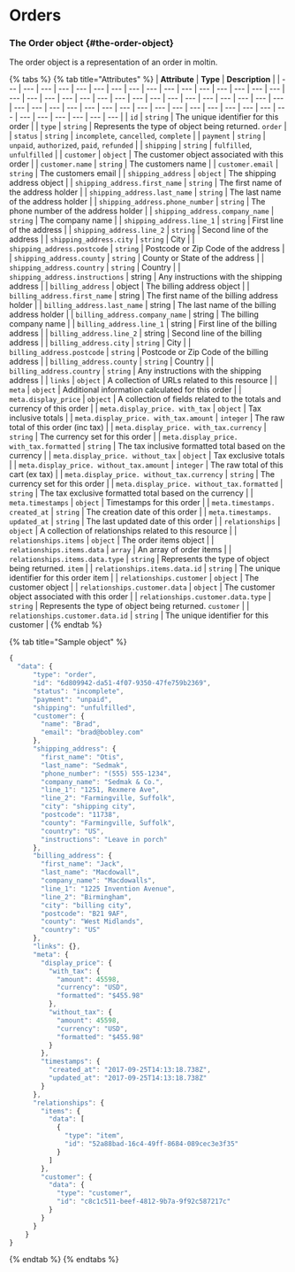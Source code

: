 # Orders

### The Order object {#the-order-object}

The order object is a representation of an order in moltin.

{% tabs %}
{% tab title="Attributes" %}
| **Attribute** | **Type** | **Description** |
| --- | --- | --- | --- | --- | --- | --- | --- | --- | --- | --- | --- | --- | --- | --- | --- | --- | --- | --- | --- | --- | --- | --- | --- | --- | --- | --- | --- | --- | --- | --- | --- | --- | --- | --- | --- | --- | --- | --- | --- | --- | --- | --- | --- | --- | --- | --- | --- | --- | --- | --- | --- | --- | --- |
| `id` | `string` | The unique identifier for this order |
| `type` | `string` | Represents the type of object being returned. `order` |
| `status` | `string` | `incomplete`, `cancelled`, `complete` |
| `payment` | `string` | `unpaid`, `authorized`, `paid`, `refunded` |
| `shipping` | `string` | `fulfilled`, `unfulfilled` |
| `customer` | `object` | The customer object associated with this order |
| `customer.name` | `string` | The customers name |
| `customer.email` | `string` | The customers email |
| `shipping_address` | `object` | The shipping address object |
| `shipping_address.first_name` | `string` | The first name of the address holder |
| `shipping_address.last_name` | `string` | The last name of the address holder |
| `shipping_address.phone_number` | `string` | The phone number of the address holder |
| `shipping_address.company_name` | `string` | The company name |
| `shipping_address.line_1` | `string` | First line of the address |
| `shipping_address.line_2` | `string` | Second line of the address |
| `shipping_address.city` | `string` | City |
| `shipping_address.postcode` | `string` | Postcode or Zip Code of the address |
| `shipping_address.county` | `string` | County or State of the address |
| `shipping_address.country` | `string` | Country |
| `shipping_address.instructions` | string | Any instructions with the shipping address |
| `billing_address` | object | The billing address object |
| `billing_address.first_name` | string | The first name of the billing address holder |
| `billing_address.last_name` | string | The last name of the billing address holder |
| `billing_address.company_name` | string | The billing company name |
| `billing_address.line_1` | string | First line of the billing address |
| `billing_address.line_2` | string | Second line of the billing address |
| `billing_address.city` | `string` | City |
| `billing_address.postcode` | `string` | Postcode or Zip Code of the billing address |
| `billing_address.county` | `string` | Country |
| `billing_address.country` | `string` | Any instructions with the shipping address |
| `links` | `object` | A collection of URLs related to this resource |
| `meta` | `object` | Additional information calculated for this order |
| `meta.display_price` | `object` | A collection of fields related to the totals and currency of this order |
| `meta.display_price. with_tax` | `object` | Tax inclusive totals |
| `meta.display_price. with_tax.amount` | `integer` | The raw total of this order \(inc tax\) |
| `meta.display_price. with_tax.currency` | `string` | The currency set for this order |
| `meta.display_price. with_tax.formatted` | `string` | The tax inclusive formatted total based on the currency |
| `meta.display_price. without_tax` | `object` | Tax exclusive totals |
| `meta.display_price. without_tax.amount` | `integer` | The raw total of this cart \(ex tax\) |
| `meta.display_price. without_tax.currency` | `string` | The currency set for this order |
| `meta.display_price. without_tax.formatted` | `string` | The tax exclusive formatted total based on the currency |
| `meta.timestamps` | `object` | Timestamps for this order |
| `meta.timestamps. created_at` | `string` | The creation date of this order |
| `meta.timestamps. updated_at` | `string` | The last updated date of this order |
| `relationships` | `object` | A collection of relationships related to this resource |
| `relationships.items` | `object` | The order items object |
| `relationships.items.data` | `array` | An array of order items |
| `relationships.items.data.type` | `string` | Represents the type of object being returned. `item` |
| `relationships.items.data.id` | `string` | The unique identifier for this order item |
| `relationships.customer` | `object` | The customer object |
| `relationships.customer.data` | `object` | The customer object associated with this order |
| `relationships.customer.data.type` | `string` | Represents the type of object being returned. `customer` |
| `relationships.customer.data.id` | `string` | The unique identifier for this customer |
{% endtab %}

{% tab title="Sample object" %}
```javascript
{
  "data": {
      "type": "order",
      "id": "6d809942-da51-4f07-9350-47fe759b2369",
      "status": "incomplete",
      "payment": "unpaid",
      "shipping": "unfulfilled",
      "customer": {
        "name": "Brad",
        "email": "brad@bobley.com"
      },
      "shipping_address": {
        "first_name": "Otis",
        "last_name": "Sedmak",
        "phone_number": "(555) 555-1234",
        "company_name": "Sedmak & Co.",
        "line_1": "1251, Rexmere Ave",
        "line_2": "Farmingville, Suffolk",
        "city": "shipping city",
        "postcode": "11738",
        "county": "Farmingville, Suffolk",
        "country": "US",
        "instructions": "Leave in porch"
      },
      "billing_address": {
        "first_name": "Jack",
        "last_name": "Macdowall",
        "company_name": "Macdowalls",
        "line_1": "1225 Invention Avenue",
        "line_2": "Birmingham",
        "city": "billing city",
        "postcode": "B21 9AF",
        "county": "West Midlands",
        "country": "US"
      },
      "links": {},
      "meta": {
        "display_price": {
          "with_tax": {
            "amount": 45598,
            "currency": "USD",
            "formatted": "$455.98"
          },
          "without_tax": {
            "amount": 45598,
            "currency": "USD",
            "formatted": "$455.98"
          }
        },
        "timestamps": {
          "created_at": "2017-09-25T14:13:18.738Z",
          "updated_at": "2017-09-25T14:13:18.738Z"
        }
      },
      "relationships": {
        "items": {
          "data": [
            {
              "type": "item",
              "id": "52a88bad-16c4-49ff-8684-089cec3e3f35"
            }
          ]
        },
        "customer": {
          "data": {
            "type": "customer",
            "id": "c8c1c511-beef-4812-9b7a-9f92c587217c"
          }
        }
      }
    }
}
```
{% endtab %}
{% endtabs %}



